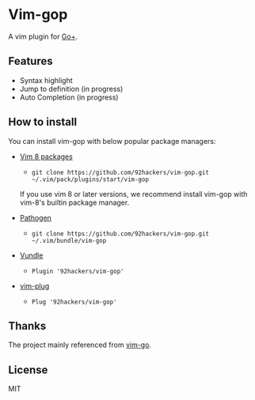 # Vim-gop

A vim plugin for [Go+](https://github.com/goplus/gop).

## Features

* Syntax highlight
* Jump to definition (in progress)
* Auto Completion (in progress)

## How to install

You can install vim-gop with below popular package managers:

* [Vim 8 packages](http://vimhelp.appspot.com/repeat.txt.html#packages)
  * `git clone https://github.com/92hackers/vim-gop.git ~/.vim/pack/plugins/start/vim-gop`

  If you use vim 8 or later versions, we recommend install vim-gop with vim-8's builtin package manager.

* [Pathogen](https://github.com/tpope/vim-pathogen)
  * `git clone https://github.com/92hackers/vim-gop.git ~/.vim/bundle/vim-gop`

* [Vundle](https://github.com/VundleVim/Vundle.vim)
  * `Plugin '92hackers/vim-gop'`

* [vim-plug](https://github.com/junegunn/vim-plug)
  * `Plug '92hackers/vim-gop'`

## Thanks

The project mainly referenced from [vim-go](https://github.com/fatih/vim-go).

## License

MIT
